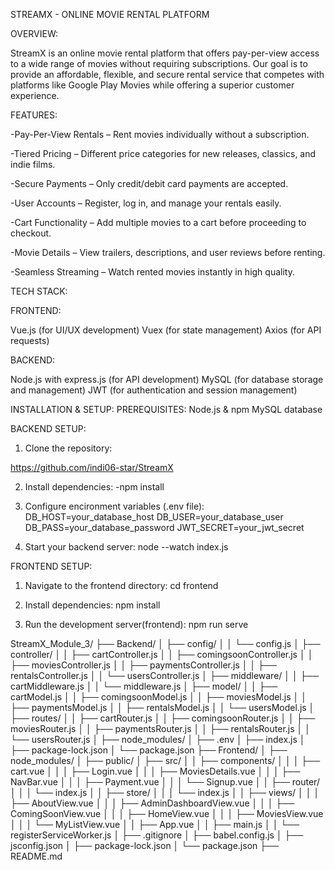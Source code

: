 STREAMX - ONLINE MOVIE RENTAL PLATFORM 

OVERVIEW:

StreamX is an online movie rental platform that offers pay-per-view access to a wide range of movies without requiring subscriptions. Our goal is to provide an affordable, flexible, and secure rental service that competes with platforms like Google Play Movies while offering a superior customer experience.

FEATURES:

-Pay-Per-View Rentals – Rent movies individually without a subscription.

-Tiered Pricing – Different price categories for new releases, classics, and indie films.

-Secure Payments – Only credit/debit card payments are accepted.

-User Accounts – Register, log in, and manage your rentals easily.

-Cart Functionality – Add multiple movies to a cart before proceeding to checkout.

-Movie Details – View trailers, descriptions, and user reviews before renting.

-Seamless Streaming – Watch rented movies instantly in high quality.

TECH STACK:

FRONTEND:

Vue.js (for UI/UX development)
Vuex (for state management)
Axios (for API requests)

BACKEND:

Node.js with express.js (for API development)
MySQL (for database storage and management)
JWT (for authentication and session management)

INSTALLATION & SETUP:
PREREQUISITES:
Node.js & npm
MySQL database

BACKEND SETUP:

1. Clone the repository:

https://github.com/indi06-star/StreamX

2. Install dependencies:
-npm install

3. Configure encironment  variables (.env file):
DB_HOST=your_database_host
DB_USER=your_database_user
DB_PASS=your_database_password
JWT_SECRET=your_jwt_secret

4. Start your backend server:
node --watch index.js

FRONTEND SETUP:

1. Navigate to the frontend directory:
cd frontend

2. Install dependencies:
npm install

3. Run the development server(frontend):
npm run serve


StreamX_Module_3/
├── Backend/
│   ├── config/
│   │   └── config.js
│   ├── controller/
│   │   ├── cartController.js
│   │   ├── comingsoonController.js
│   │   ├── moviesController.js
│   │   ├── paymentsController.js
│   │   ├── rentalsController.js
│   │   └── usersController.js
│   ├── middleware/
│   │   ├── cartMiddleware.js
│   │   └── middleware.js
│   ├── model/
│   │   ├── cartModel.js
│   │   ├── comingsoonModel.js
│   │   ├── moviesModel.js
│   │   ├── paymentsModel.js
│   │   ├── rentalsModel.js
│   │   └── usersModel.js
│   ├── routes/
│   │   ├── cartRouter.js
│   │   ├── comingsoonRouter.js
│   │   ├── moviesRouter.js
│   │   ├── paymentsRouter.js
│   │   ├── rentalsRouter.js
│   │   └── usersRouter.js
│   ├── node_modules/
│   ├── .env
│   ├── index.js
│   ├── package-lock.json
│   └── package.json
├── Frontend/
│   ├── node_modules/
│   ├── public/
│   ├── src/
│   │   ├── components/
│   │   │   ├── cart.vue
│   │   │   ├── Login.vue
│   │   │   ├── MoviesDetails.vue
│   │   │   ├── NavBar.vue
│   │   │   ├── Payment.vue
│   │   │   └── Signup.vue
│   │   ├── router/
│   │   │   └── index.js
│   │   ├── store/
│   │   │   └── index.js
│   │   ├── views/
│   │   │   ├── AboutView.vue
│   │   │   ├── AdminDashboardView.vue
│   │   │   ├── ComingSoonView.vue
│   │   │   ├── HomeView.vue
│   │   │   ├── MoviesView.vue
│   │   │   └── MyListView.vue
│   │   ├── App.vue
│   │   ├── main.js
│   │   └── registerServiceWorker.js
│   ├── .gitignore
│   ├── babel.config.js
│   ├── jsconfig.json
│   ├── package-lock.json
│   └── package.json
├── README.md


